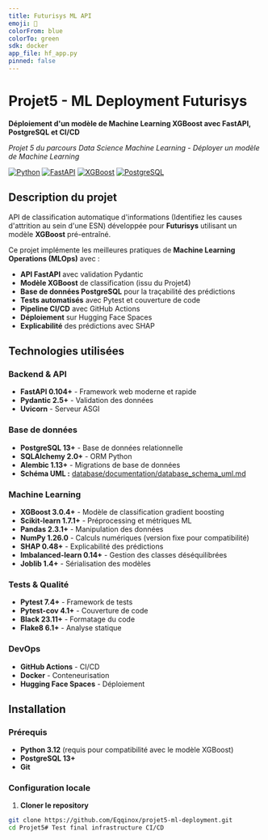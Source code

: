 ```yaml
---
title: Futurisys ML API
emoji: 🤖
colorFrom: blue
colorTo: green
sdk: docker
app_file: hf_app.py
pinned: false
---
```


# Projet5 - ML Deployment Futurisys

**Déploiement d'un modèle de Machine Learning XGBoost avec FastAPI, PostgreSQL et CI/CD**

*Projet 5 du parcours Data Science Machine Learning - Déployer un modèle de Machine Learning*

[![Python](https://img.shields.io/badge/Python-3.12-blue.svg)](https://python.org)
[![FastAPI](https://img.shields.io/badge/FastAPI-0.104+-green.svg)](https://fastapi.tiangolo.com)
[![XGBoost](https://img.shields.io/badge/XGBoost-3.0.4+-orange.svg)](https://xgboost.readthedocs.io)
[![PostgreSQL](https://img.shields.io/badge/PostgreSQL-13+-blue.svg)](https://postgresql.org)

## Description du projet

API de classification automatique d'informations (Identifiez les causes d'attrition au sein d'une ESN) développée pour **Futurisys** utilisant un modèle **XGBoost** pré-entraîné.

Ce projet implémente les meilleures pratiques de **Machine Learning Operations (MLOps)** avec :
- **API FastAPI** avec validation Pydantic
- **Modèle XGBoost** de classification (issu du Projet4)
- **Base de données PostgreSQL** pour la traçabilité des prédictions
- **Tests automatisés** avec Pytest et couverture de code
- **Pipeline CI/CD** avec GitHub Actions
- **Déploiement** sur Hugging Face Spaces
- **Explicabilité** des prédictions avec SHAP

## Technologies utilisées

### Backend & API
- **FastAPI 0.104+** - Framework web moderne et rapide
- **Pydantic 2.5+** - Validation des données
- **Uvicorn** - Serveur ASGI

### Base de données
- **PostgreSQL 13+** - Base de données relationnelle
- **SQLAlchemy 2.0+** - ORM Python
- **Alembic 1.13+** - Migrations de base de données
- **Schéma UML :** [database/documentation/database_schema_uml.md](database/documentation/database_schema_uml.md)

### Machine Learning
- **XGBoost 3.0.4+** - Modèle de classification gradient boosting
- **Scikit-learn 1.7.1+** - Préprocessing et métriques ML
- **Pandas 2.3.1+** - Manipulation des données
- **NumPy 1.26.0** - Calculs numériques (version fixe pour compatibilité)
- **SHAP 0.48+** - Explicabilité des prédictions
- **Imbalanced-learn 0.14+** - Gestion des classes déséquilibrées
- **Joblib 1.4+** - Sérialisation des modèles

### Tests & Qualité
- **Pytest 7.4+** - Framework de tests
- **Pytest-cov 4.1+** - Couverture de code
- **Black 23.11+** - Formatage du code
- **Flake8 6.1+** - Analyse statique

### DevOps
- **GitHub Actions** - CI/CD
- **Docker** - Conteneurisation
- **Hugging Face Spaces** - Déploiement

## Installation

### Prérequis
- **Python 3.12** (requis pour compatibilité avec le modèle XGBoost)
- **PostgreSQL 13+**
- **Git**

### Configuration locale

1. **Cloner le repository**
```bash
git clone https://github.com/Eqqinox/projet5-ml-deployment.git
cd Projet5# Test final infrastructure CI/CD
